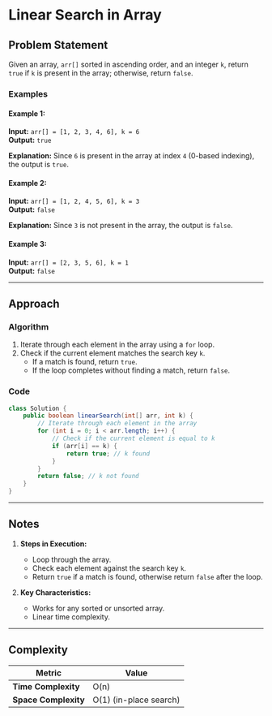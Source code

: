 # Linear Search in Array

## Problem Statement
Given an array, `arr[]` sorted in ascending order, and an integer `k`, return `true` if `k` is present in the array; otherwise, return `false`.

### Examples

#### Example 1:
**Input:** `arr[] = [1, 2, 3, 4, 6], k = 6`  
**Output:** `true`

**Explanation:** Since `6` is present in the array at index `4` (0-based indexing), the output is `true`.

#### Example 2:
**Input:** `arr[] = [1, 2, 4, 5, 6], k = 3`  
**Output:** `false`

**Explanation:** Since `3` is not present in the array, the output is `false`.

#### Example 3:
**Input:** `arr[] = [2, 3, 5, 6], k = 1`  
**Output:** `false`

---

## Approach
### Algorithm
1. Iterate through each element in the array using a `for` loop.
2. Check if the current element matches the search key `k`.
   - If a match is found, return `true`.
   - If the loop completes without finding a match, return `false`.

### Code
```java
class Solution {
    public boolean linearSearch(int[] arr, int k) {
        // Iterate through each element in the array
        for (int i = 0; i < arr.length; i++) {
            // Check if the current element is equal to k
            if (arr[i] == k) {
                return true; // k found
            }
        }
        return false; // k not found
    }
}
```

---

## Notes
1. **Steps in Execution:**
   - Loop through the array.
   - Check each element against the search key `k`.
   - Return `true` if a match is found, otherwise return `false` after the loop.

2. **Key Characteristics:**
   - Works for any sorted or unsorted array.
   - Linear time complexity.

---

## Complexity
| **Metric**         | **Value**             |
|--------------------|-----------------------|
| **Time Complexity**| O(n)                  |
| **Space Complexity**| O(1) (in-place search)|
